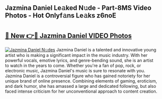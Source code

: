 ## Jazmina Daniel Le𝚊ked N𝚞de - Part-8MS Video Photos - Hot Onlyf𝚊ns Le𝚊ks z6noE

# <h2><a href="http://ac48218.deff.icu/?id=Jazmina+Daniel">🔗 New 👉🔴 Jazmina Daniel VIDEO Photos</a></h2>

[![Jazmina Daniel N𝚞des](https://i.imgur.com/rIISA9y.gif)](http://ac48218.deff.icu/?id=Jazmina+Daniel)
Jazmina Daniel is a talented and innovative young artist who is making a significant impact in the music industry. With her powerful vocals, emotive lyrics, and genre-bending sound, she is an artist to watch in the years to come. Whether you're a fan of pop, rock, or electronic music, Jazmina Daniel's music is sure to resonate with you. Jazmina Daniel is a controversial figure who has gained notoriety for her unique brand of online presence. Combining elements of gaming, eroticism, and dark humor, she has amassed a large and dedicated following, but also faced intense criticism for her unconventional approach to content creation.

